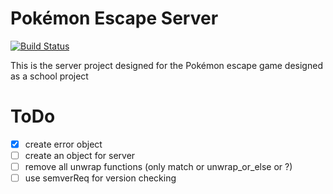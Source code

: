 # Pokémon Escape Server

[![Build Status](https://travis-ci.com/Kloenk/PokeEscape-server.svg?token=61yhBd8Fg7qxC6KmqqGy&branch=master)](https://travis-ci.com/Kloenk/PokeEscape-server)

This is the server project designed for the Pokémon escape game designed as a school project

# ToDo
- [x] create error object
- [ ] create an object for server
- [ ] remove all unwrap functions (only match or unwrap_or_else or ?)
- [ ] use semverReq for version checking
